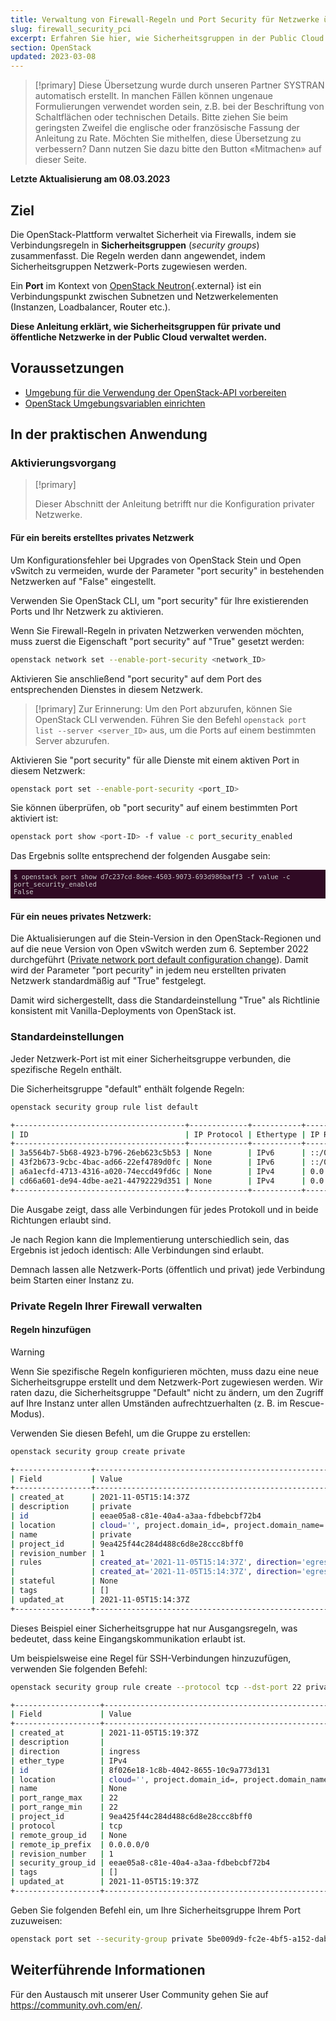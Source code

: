 ```yaml
---
title: Verwaltung von Firewall-Regeln und Port Security für Netzwerke über die OpenStack CLI
slug: firewall_security_pci
excerpt: Erfahren Sie hier, wie Sicherheitsgruppen in der Public Cloud funktionieren
section: OpenStack
updated: 2023-03-08
---
```


<style>
 pre {
     font-size: 14px;
 }
 pre.console {
   background-color: #300A24; 
   color: #ccc;
   font-family: monospace;
   padding: 5px;
   margin-bottom: 5px;
 }
 pre.console code {
   border: solid 0px transparent;
   font-family: monospace !important;
   font-size: 0.75em;
   color: #ccc;
 }
 .small {
     font-size: 0.75em;
 }
</style>

> [!primary]
> Diese Übersetzung wurde durch unseren Partner SYSTRAN automatisch erstellt. In manchen Fällen können ungenaue Formulierungen verwendet worden sein, z.B. bei der Beschriftung von Schaltflächen oder technischen Details. Bitte ziehen Sie beim geringsten Zweifel die englische oder französische Fassung der Anleitung zu Rate. Möchten Sie mithelfen, diese Übersetzung zu verbessern? Dann nutzen Sie dazu bitte den Button «Mitmachen» auf dieser Seite.
>

**Letzte Aktualisierung am 08.03.2023**

## Ziel

Die OpenStack-Plattform verwaltet Sicherheit via Firewalls, indem sie Verbindungsregeln in **Sicherheitsgruppen** (*security groups*) zusammenfasst. Die Regeln werden dann angewendet, indem Sicherheitsgruppen Netzwerk-Ports zugewiesen werden.

Ein **Port** im Kontext von [OpenStack Neutron](https://docs.openstack.org/neutron/latest/index.html){.external} ist ein Verbindungspunkt zwischen Subnetzen und Netzwerkelementen (Instanzen, Loadbalancer, Router etc.).

**Diese Anleitung erklärt, wie Sicherheitsgruppen für private und öffentliche Netzwerke in der Public Cloud verwaltet werden.**

## Voraussetzungen

- [Umgebung für die Verwendung der OpenStack-API vorbereiten](https://docs.ovh.com/de/public-cloud/prepare_the_environment_for_using_the_openstack_api/)
- [OpenStack Umgebungsvariablen einrichten](https://docs.ovh.com/de/public-cloud/set-openstack-environment-variables/)

## In der praktischen Anwendung

### Aktivierungsvorgang <a name="activation"></a>

> [!primary]
>
> Dieser Abschnitt der Anleitung betrifft nur die Konfiguration privater Netzwerke.

#### Für ein bereits erstelltes privates Netzwerk

Um Konfigurationsfehler bei Upgrades von OpenStack Stein und Open vSwitch zu vermeiden, wurde der Parameter "port security" in bestehenden Netzwerken auf "False" eingestellt.

Verwenden Sie OpenStack CLI, um "port security" für Ihre existierenden Ports und Ihr Netzwerk zu aktivieren.

Wenn Sie Firewall-Regeln in privaten Netzwerken verwenden möchten, muss zuerst die Eigenschaft "port security" auf "True" gesetzt werden:

```bash
openstack network set --enable-port-security <network_ID>
```

Aktivieren Sie anschließend "port security" auf dem Port des entsprechenden Dienstes in diesem Netzwerk. 

> [!primary]
> Zur Erinnerung: Um den Port abzurufen, können Sie OpenStack CLI verwenden. Führen Sie den Befehl `openstack port list --server <server_ID>` aus, um die Ports auf einem bestimmten Server abzurufen.
>

Aktivieren Sie "port security" für alle Dienste mit einem aktiven Port in diesem Netzwerk:

```bash
openstack port set --enable-port-security <port_ID>
```

Sie können überprüfen, ob "port security" auf einem bestimmten Port aktiviert ist:

```bash
openstack port show <port-ID> -f value -c port_security_enabled
```

Das Ergebnis sollte entsprechend der folgenden Ausgabe sein:

<pre class="console"><code>$ openstack port show d7c237cd-8dee-4503-9073-693d986baff3 -f value -c port_security_enabled
False
</code></pre>

#### Für ein neues privates Netzwerk:

Die Aktualisierungen auf die Stein-Version in den OpenStack-Regionen und auf die neue Version von Open vSwitch werden zum 6. September 2022 durchgeführt ([Private network port default configuration change](https://public-cloud.status-ovhcloud.com/incidents/z6qq4bcvsn11)). Damit wird der Parameter "port pecurity" in jedem neu erstellten privaten Netzwerk standardmäßig auf "True" festgelegt.

Damit wird sichergestellt, dass die Standardeinstellung "True" als Richtlinie konsistent mit Vanilla-Deployments von OpenStack ist.

### Standardeinstellungen

Jeder Netzwerk-Port ist mit einer Sicherheitsgruppe verbunden, die spezifische Regeln enthält.

Die Sicherheitsgruppe "default" enthält folgende Regeln:

```bash
openstack security group rule list default

+--------------------------------------+-------------+-----------+-----------+------------+-----------------------+
| ID                                   | IP Protocol | Ethertype | IP Range  | Port Range | Remote Security Group |
+--------------------------------------+-------------+-----------+-----------+------------+-----------------------+
| 3a5564b7-5b68-4923-b796-26eb623c5b53 | None        | IPv6      | ::/0      |            | None                  |
| 43f2b673-9cbc-4bac-ad66-22ef4789d0fc | None        | IPv6      | ::/0      |            | None                  |
| a6a1ecfd-4713-4316-a020-74eccd49fd6c | None        | IPv4      | 0.0.0.0/0 |            | None                  |
| cd66a601-de94-4dbe-ae21-44792229d351 | None        | IPv4      | 0.0.0.0/0 |            | None                  |
+--------------------------------------+-------------+-----------+-----------+------------+-----------------------+
```

Die Ausgabe zeigt, dass alle Verbindungen für jedes Protokoll und in beide Richtungen erlaubt sind.

Je nach Region kann die Implementierung unterschiedlich sein, das Ergebnis ist jedoch identisch: Alle Verbindungen sind erlaubt.

Demnach lassen alle Netzwerk-Ports (öffentlich und privat) jede Verbindung beim Starten einer Instanz zu.

### Private Regeln Ihrer Firewall verwalten

#### Regeln hinzufügen

> [!warning]
> Wenn Sie spezifische Regeln konfigurieren möchten, muss dazu eine neue Sicherheitsgruppe erstellt und dem Netzwerk-Port zugewiesen werden. Wir raten dazu, die Sicherheitsgruppe "Default" nicht zu ändern, um den Zugriff auf Ihre Instanz unter allen Umständen aufrechtzuerhalten (z. B. im Rescue-Modus).
>

Verwenden Sie diesen Befehl, um die Gruppe zu erstellen:

```bash
openstack security group create private

+-----------------+----------------------------------------------------------------------------------------------------------------------------------------------------------------------------+
| Field           | Value                                                                                                                                                                      |
+-----------------+----------------------------------------------------------------------------------------------------------------------------------------------------------------------------+
| created_at      | 2021-11-05T15:14:37Z                                                                                                                                                       |
| description     | private                                                                                                                                                                    |
| id              | eeae05a8-c81e-40a4-a3aa-fdbebcbf72b4                                                                                                                                       |
| location        | cloud='', project.domain_id=, project.domain_name='Default', project.id='9ea425f44c284d488c6d8e28ccc8bff0', project.name='3614264792735868', region_name='GRA11', zone=    |
| name            | private                                                                                                                                                                    |
| project_id      | 9ea425f44c284d488c6d8e28ccc8bff0                                                                                                                                           |
| revision_number | 1                                                                                                                                                                          |
| rules           | created_at='2021-11-05T15:14:37Z', direction='egress', ethertype='IPv4', id='54fae025-3439-4e45-8745-2ffe5b261f72', revision_number='1', updated_at='2021-11-05T15:14:37Z' |
|                 | created_at='2021-11-05T15:14:37Z', direction='egress', ethertype='IPv6', id='ad1aa507-79bd-434f-b674-221ef41d9ba6', revision_number='1', updated_at='2021-11-05T15:14:37Z' |
| stateful        | None                                                                                                                                                                       |
| tags            | []                                                                                                                                                                         |
| updated_at      | 2021-11-05T15:14:37Z                                                                                                                                                       |
+-----------------+----------------------------------------------------------------------------------------------------------------------------------------------------------------------------+
```

Dieses Beispiel einer Sicherheitsgruppe hat nur Ausgangsregeln, was bedeutet, dass keine Eingangskommunikation erlaubt ist.

Um beispielsweise eine Regel für SSH-Verbindungen hinzuzufügen, verwenden Sie folgenden Befehl:

```bash
openstack security group rule create --protocol tcp --dst-port 22 private

+-------------------+-------------------------------------------------------------------------------------------------------------------------------------------------------------------------+
| Field             | Value                                                                                                                                                                   |
+-------------------+-------------------------------------------------------------------------------------------------------------------------------------------------------------------------+
| created_at        | 2021-11-05T15:19:37Z                                                                                                                                                    |
| description       |                                                                                                                                                                         |
| direction         | ingress                                                                                                                                                                 |
| ether_type        | IPv4                                                                                                                                                                    |
| id                | 8f026e18-1c8b-4042-8655-10c9a773d131                                                                                                                                    |
| location          | cloud='', project.domain_id=, project.domain_name='Default', project.id='9ea425f44c284d488c6d8e28ccc8bff0', project.name='3614264792735868', region_name='GRA11', zone= |
| name              | None                                                                                                                                                                    |
| port_range_max    | 22                                                                                                                                                                      |
| port_range_min    | 22                                                                                                                                                                      |
| project_id        | 9ea425f44c284d488c6d8e28ccc8bff0                                                                                                                                        |
| protocol          | tcp                                                                                                                                                                     |
| remote_group_id   | None                                                                                                                                                                    |
| remote_ip_prefix  | 0.0.0.0/0                                                                                                                                                               |
| revision_number   | 1                                                                                                                                                                       |
| security_group_id | eeae05a8-c81e-40a4-a3aa-fdbebcbf72b4                                                                                                                                    |
| tags              | []                                                                                                                                                                      |
| updated_at        | 2021-11-05T15:19:37Z                                                                                                                                                    |
+-------------------+-------------------------------------------------------------------------------------------------------------------------------------------------------------------------+
```


Geben Sie folgenden Befehl ein, um Ihre Sicherheitsgruppe Ihrem Port zuzuweisen:

```bash
openstack port set --security-group private 5be009d9-fc2e-4bf5-a152-dab52614b02d
```


## Weiterführende Informationen

Für den Austausch mit unserer User Community gehen Sie auf <https://community.ovh.com/en/>.
